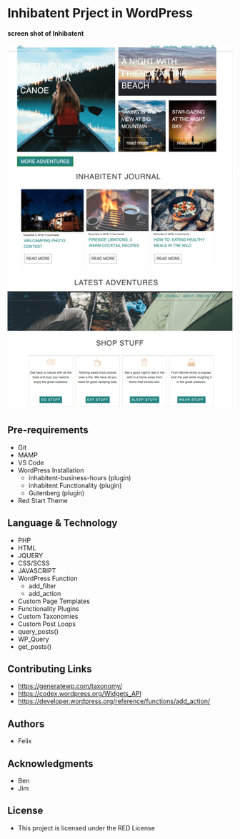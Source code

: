 
# Inhibatent Prject in WordPress
 #### screen shot of Inhibatent
<img src="./themes/inhabitent/screenShot/adv.png" alt="adventure"/>
<img src="./themes/inhabitent/screenShot/Jurnal.png" alt="jurnal"/>
<img src="./themes/inhabitent/screenShot/shop.png" alt="shop"/>

## Pre-requirements
* Git
* MAMP
* VS Code
* WordPress Installation
  * inhabitent-business-hours (plugin)
  * inhabitent Functionality (plugin)
  * Gutenberg (plugin)
* Red Start Theme

## Language & Technology
* PHP
* HTML
* JQUERY
* CSS/SCSS
* JAVASCRIPT
* WordPress Function 
  * add_filter
  * add_action
* Custom Page Templates 
* Functionality Plugins
* Custom Taxonomies
* Custom Post Loops
 * query_posts()
 * WP_Query
 * get_posts()
 ## Contributing Links
 * https://generatewp.com/taxonomy/
 * https://codex.wordpress.org/Widgets_API
 * https://developer.wordpress.org/reference/functions/add_action/

## Authors  
  * Felix 

## Acknowledgments
* Ben
* Jim
## License
* This project is licensed under the RED License   








